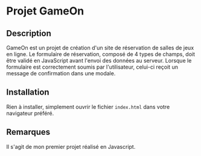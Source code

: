 # Projet GameOn

## Description

GameOn est un projet de création d'un site de réservation de salles de jeux en ligne.
Le formulaire de réservation, composé de 4 types de champs, doit être validé en JavaScript avant l'envoi des données au serveur. Lorsque le formulaire est correctement soumis par l'utilisateur, celui-ci reçoit un message de confirmation dans une modale.

## Installation

Rien à installer, simplement ouvrir le fichier `index.html` dans votre navigateur préféré.

## Remarques

Il s'agit de mon premier projet réalisé en Javascript.
